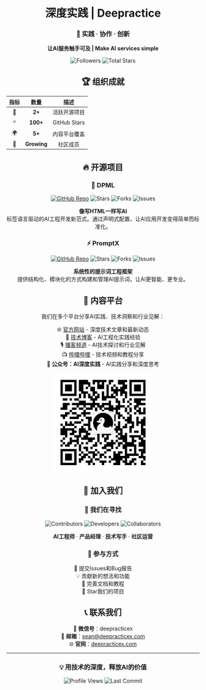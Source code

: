 <div align="center">

# 深度实践 | Deepractice

### 🎯 **实践 · 协作 · 创新**

**让AI服务触手可及 | Make AI services simple**

![Followers](https://img.shields.io/github/followers/Deepractice?style=for-the-badge&color=blue)
![Total Stars](https://img.shields.io/github/stars/Deepractice?style=for-the-badge&color=yellow)

</div>

<div align="center">

## 🏆 组织成就

| 指标 | 数量 | 描述 |
|:---:|:---:|:---:|
| 🚀 | **2+** | 活跃开源项目 |
| ⭐ | **100+** | GitHub Stars |
| 🌍 | **5+** | 内容平台覆盖 |
| 👥 | **Growing** | 社区成员 |

</div>

<div align="center">

## 🔥 开源项目

### 🚀 DPML
[![GitHub Repo](https://img.shields.io/badge/DPML-Repository-181717?style=for-the-badge&logo=github)](https://github.com/Deepractice/dpml) 
![Stars](https://img.shields.io/github/stars/Deepractice/dpml?style=for-the-badge&color=FFD700&logo=star)
![Forks](https://img.shields.io/github/forks/Deepractice/dpml?style=for-the-badge&color=32CD32&logo=git-branch)
![Issues](https://img.shields.io/github/issues/Deepractice/dpml?style=for-the-badge&color=red)

**像写HTML一样写AI**  
标签语言驱动的AI工程开发新范式。通过声明式配置，让AI应用开发变得简单而标准化。

### ⚡ PromptX
[![GitHub Repo](https://img.shields.io/badge/PromptX-Repository-181717?style=for-the-badge&logo=github)](https://github.com/Deepractice/PromptX)
![Stars](https://img.shields.io/github/stars/Deepractice/PromptX?style=for-the-badge&color=FFD700&logo=star)
![Forks](https://img.shields.io/github/forks/Deepractice/PromptX?style=for-the-badge&color=32CD32&logo=git-branch)
![Issues](https://img.shields.io/github/issues/Deepractice/PromptX?style=for-the-badge&color=red)

**系统性的提示词工程框架**  
提供结构化、模块化的方式构建和管理AI提示词，让AI更智能、更专业。

</div>

<div align="center">

## 📢 内容平台

我们在多个平台分享AI实践、技术洞察和行业见解：

🌐 [官方网站](https://www.deepracticex.com) - 深度技术文章和最新动态  
📝 [技术博客](https://www.deepracticex.com/blog.html) - AI工程化实践经验  
🎙️ [播客频道](https://www.xiaoyuzhoufm.com/podcast/67bc12b63347fd01f19109ab) - AI技术探讨和行业见解  
📺 [哔哩哔哩](https://space.bilibili.com/277448879) - 技术视频和教程分享  
📱 **公众号：AI深度实践** - AI实践分享和深度思考

<div align="center">

![WeChat QR](../assets/wechat-qrcode.png)

</div>

<div align="center">

## 🤝 加入我们

### 🎯 我们在寻找

![Contributors](https://img.shields.io/badge/贡献者-Welcome-success?style=for-the-badge&logo=heart)
![Developers](https://img.shields.io/badge/开发者-Wanted-blue?style=for-the-badge&logo=code)
![Collaborators](https://img.shields.io/badge/合作伙伴-Invited-purple?style=for-the-badge&logo=handshake)

**AI工程师** · **产品经理** · **技术写手** · **社区运营**

### 🔧 参与方式

🐛 提交Issues和Bug报告  
💡 贡献新的想法和功能  
📝 完善文档和教程  
🌟 Star我们的项目

</div>

<div align="center">

## 📞 联系我们

📱 **微信号**：deepracticex  
📧 **邮箱**：[sean@deepracticex.com](mailto:sean@deepracticex.com)  
🌐 **官网**：[deepracticex.com](https://www.deepracticex.com)

</div>

---

<div align="center">

### 💡 **用技术的深度，释放AI的价值**

![Profile Views](https://komarev.com/ghpvc/?username=Deepractice&color=blueviolet&style=for-the-badge)
![Last Commit](https://img.shields.io/github/last-commit/Deepractice/dpml?style=for-the-badge&color=green)

</div> 